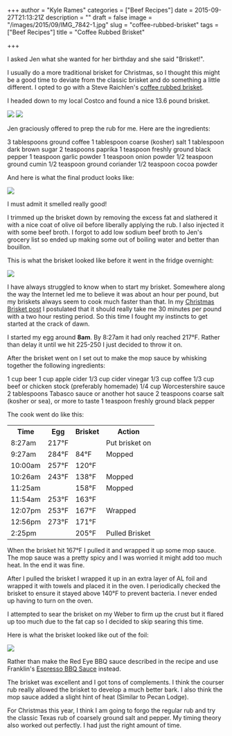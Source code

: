 +++
author = "Kyle Rames"
categories = ["Beef Recipes"]
date = 2015-09-27T21:13:21Z
description = ""
draft = false
image = "/images/2015/09/IMG_7842-1.jpg"
slug = "coffee-rubbed-brisket"
tags = ["Beef Recipes"]
title = "Coffee Rubbed Brisket"

+++

I asked Jen what she wanted for her birthday and she said "Brisket!". 

I usually do a more traditional brisket for Christmas, so I thought this might be a good time to deviate from the classic brisket and do something a little different. I opted to go with a Steve Raichlen's [coffee rubbed brisket](http://www.primalgrill.org/recipe_details.asp?RecipeID=130&EpisodeID=19).

I headed down to my local Costco and found a nice 13.6 pound brisket.

![](/images/2015/09/IMG_7835.jpg)
![](/images/2015/09/IMG_7836.jpg)

Jen graciously offered to prep the rub for me. Here are the ingredients: 

3 tablespoons ground coffee
1 tablespoon coarse (kosher) salt
1 tablespoon dark brown sugar
2 teaspoons paprika
1 teaspoon freshly ground black pepper
1 teaspoon garlic powder
1 teaspoon onion powder
1/2 teaspoon ground cumin
1/2 teaspoon ground coriander
1/2 teaspoon cocoa powder

And here is what the final product looks like:

![](/images/2015/09/IMG_7834.jpg)

I must admit it smelled really good!

I trimmed up the brisket down by removing the excess fat and slathered it with a nice coat of olive oil before liberally applying the rub. I also injected it with some beef broth. I forgot to add low sodium beef broth to Jen's grocery list so ended up making some out of boiling water and better than bouillon. 

This is what the brisket looked like before it went in the fridge overnight:

![](/images/2015/09/IMG_7838.jpg)

I have always struggled to know when to start my brisket. Somewhere along the way the Internet led me to believe it was about an hour per pound, but my briskets always seem to cook much faster than that. In my [Christmas Brisket post](http://bbq.kylerames.com/2015/01/18/christmas-brisket/) I postulated that it should really take me 30 minutes per pound with a two hour resting period. So this time I fought my instincts to get started at the crack of dawn.

I started my egg around **8am**. By 8:27am it had only reached 217°F. Rather than delay it until we hit 225-250 I just decided to throw it on.

After the brisket went on I set out to make the mop sauce by whisking together the following ingredients: 

1 cup beer
1 cup apple cider
1/3 cup cider vinegar
1/3 cup coffee
1/3 cup beef or chicken stock (preferably homemade)
1/4 cup Worcestershire sauce
2 tablespoons Tabasco sauce or another hot sauce
2 teaspoons coarse salt (kosher or sea), or more to taste
1 teaspoon freshly ground black pepper

The cook went do like this:

<table>
<tr><th>Time</th><th>Egg</th><th>Brisket</th><th>Action</th></tr>
<tr><td>8:27am</td><td>217°F</td><td></td><td>Put brisket on</td></tr>
<tr><td>9:27am</td><td>284°F</td><td>84°F</td><td>Mopped</td></tr>
<tr><td>10:00am</td><td>257°F</td><td>120°F</td><td></td></tr>
<tr><td>10:26am</td><td>243°F</td><td>138°F</td><td>Mopped</td></tr>
<tr><td>11:25am</td><td></td><td>158°F</td><td>Mopped</td></tr>
<tr><td>11:54am</td><td>253°F</td><td>163°F</td><td></td></tr>
<tr><td>12:07pm</td><td>253°F</td><td>167°F</td><td>Wrapped</td></tr>
<tr><td>12:56pm</td><td>273°F</td><td>171°F</td><td></td></tr>
<tr><td>2:25pm</td><td></td><td>205°F</td><td>Pulled Brisket</td></tr>
</table> 

When the brisket hit 167°F I pulled it and wrapped it up some mop sauce. The mop sauce was a pretty spicy and I was worried it might add too much heat. In the end it was fine.

After I pulled the brisket I wrapped it up in an extra layer of AL foil and wrapped it with towels and placed it in the oven. I periodically checked the brisket to ensure it stayed above 140°F to prevent bacteria. I never ended up having to turn on the oven.

I attempted to sear the brisket on my Weber to firm up the crust but it flared up too much due to the fat cap so I decided to skip searing this time.

Here is what the brisket looked like out of the foil:

![](/images/2015/09/IMG_7842.jpg)

Rather than make the Red Eye BBQ sauce described in the recipe and use Franklin's [Espresso BBQ Sauce](http://www.amazon.com/Franklin-Barbecue-12-5oz-Bottle-Espresso/dp/B00C2D0DV4) instead.

The brisket was excellent and I got tons of complements. I think the courser rub really allowed the brisket to develop a much better bark. I also think the mop sauce added a slight hint of heat (Similar to Pecan Lodge). 

For Christmas this year, I think I am going to forgo the regular rub and try the classic Texas rub of coarsely ground salt and pepper. My timing theory also worked out perfectly. I had just the right amount of time.